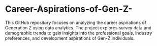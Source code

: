 # Career-Aspirations-of-Gen-Z-
This GitHub repository focuses on analyzing the career aspirations of Generation Z using data analytics. The project explores survey data and demographic trends to gain insights into the professional goals, industry preferences, and development aspirations of Gen-Z individuals. 
